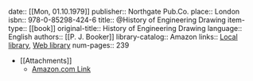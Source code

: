 date:: [[Mon, 01.10.1979]]
publisher:: Northgate Pub.Co.
place:: London
isbn:: 978-0-85298-424-6
title:: @History of Engineering Drawing
item-type:: [[book]]
original-title:: History of Engineering Drawing
language:: English
authors:: [[P. J. Booker]]
library-catalog:: Amazon
links:: [Local library](zotero://select/library/items/6P2B4QAA), [Web library](https://www.zotero.org/users/6520516/items/6P2B4QAA)
num-pages:: 239

- [[Attachments]]
	- [Amazon.com Link](https://www.amazon.com/History-Engineering-Drawing-P-J-Booker/dp/0852984243)
